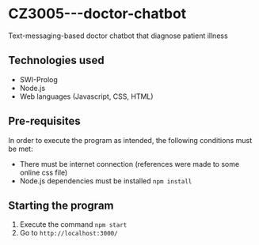 # CZ3005---doctor-chatbot
Text-messaging-based doctor chatbot that diagnose patient illness

## Technologies used
- SWI-Prolog
- Node.js
- Web languages (Javascript, CSS, HTML)

## Pre-requisites
In order to execute the program as intended, the following conditions must be met:
- There must be internet connection (references were made to some online css file)
- Node.js dependencies must be installed `npm install`

## Starting the program
1. Execute the command `npm start`
2. Go to `http://localhost:3000/`
